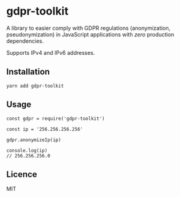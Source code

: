 # gdpr-toolkit
A library to easier comply with GDPR regulations (anonymization, pseudonymization) in JavaScript applications with *zero* production dependencies.

Supports IPv4 and IPv6 addresses.

## Installation

```
yarn add gdpr-toolkit
```

## Usage

```
const gdpr = require('gdpr-toolkit')

const ip = '256.256.256.256'

gdpr.anonymizeIp(ip)

console.log(ip)
// 256.256.256.0

```

## Licence

MIT
